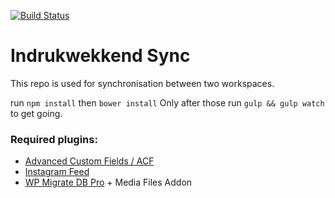 [![Build Status](https://travis-ci.org/newfishdev/indrukwekkend.svg?branch=master)](https://travis-ci.org/newfishdev/indrukwekkend)

# Indrukwekkend Sync

This repo is used for synchronisation between two workspaces.

run `npm install`
then `bower install`
Only after those run `gulp && gulp watch` to get going.


### Required plugins:
* [Advanced Custom Fields / ACF](https://www.advancedcustomfields.com/)
* [Instagram Feed](https://wordpress.org/plugins/instagram-feed/)
* [WP Migrate DB Pro](http://deliciousbrains.com/wp-migrate-db-pro/) + Media Files Addon